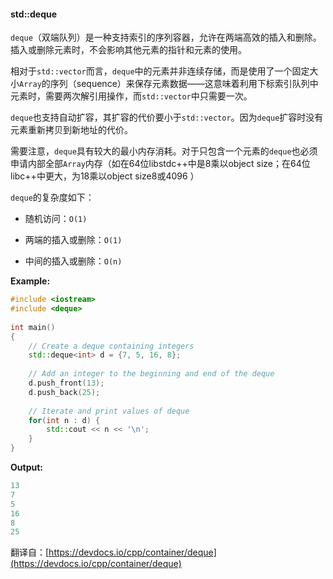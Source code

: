 #### std::deque

`deque`（双端队列）是一种支持索引的序列容器，允许在两端高效的插入和删除。插入或删除元素时，不会影响其他元素的指针和元素的使用。



相对于`std::vector`而言，`deque`中的元素并非连续存储，而是使用了一个固定大小`Array`的序列（sequence）来保存元素数据——这意味着利用下标索引队列中元素时，需要两次解引用操作，而`std::vector`中只需要一次。



`deque`也支持自动扩容，其扩容的代价要小于`std::vector`。因为`deque`扩容时没有元素重新拷贝到新地址的代价。



需要注意，`deque`具有较大的最小内存消耗。对于只包含一个元素的`deque`也必须申请内部全部`Array`内存（如在64位libstdc++中是8乘以object size；在64位libc++中更大，为18乘以object size8或4096 ）



`deque`的复杂度如下：

+ 随机访问：`O(1)`

+ 两端的插入或删除：`O(1)`

+ 中间的插入或删除：`O(n)`



**Example:**

```cpp
#include <iostream>
#include <deque>
 
int main()
{
    // Create a deque containing integers
    std::deque<int> d = {7, 5, 16, 8};
 
    // Add an integer to the beginning and end of the deque
    d.push_front(13);
    d.push_back(25);
 
    // Iterate and print values of deque
    for(int n : d) {
        std::cout << n << '\n';
    }
}
```

**Output:**

```cpp
13
7
5
16
8
25
```

翻译自：[https://devdocs.io/cpp/container/deque](https://devdocs.io/cpp/container/deque)
